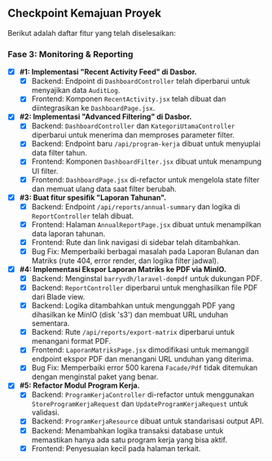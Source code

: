 ## Checkpoint Kemajuan Proyek

Berikut adalah daftar fitur yang telah diselesaikan:

### Fase 3: Monitoring & Reporting

- [x] **#1: Implementasi "Recent Activity Feed" di Dasbor.**
  - [x] Backend: Endpoint di `DashboardController` telah diperbarui untuk menyajikan data `AuditLog`.
  - [x] Frontend: Komponen `RecentActivity.jsx` telah dibuat dan diintegrasikan ke `DashboardPage.jsx`.

- [x] **#2: Implementasi "Advanced Filtering" di Dasbor.**
  - [x] Backend: `DashboardController` dan `KategoriUtamaController` diperbarui untuk menerima dan memproses parameter filter.
  - [x] Backend: Endpoint baru `/api/program-kerja` dibuat untuk menyuplai data filter tahun.
  - [x] Frontend: Komponen `DashboardFilter.jsx` dibuat untuk menampung UI filter.
  - [x] Frontend: `DashboardPage.jsx` di-refactor untuk mengelola state filter dan memuat ulang data saat filter berubah.

- [x] **#3: Buat fitur spesifik "Laporan Tahunan".**
  - [x] Backend: Endpoint `/api/reports/annual-summary` dan logika di `ReportController` telah dibuat.
  - [x] Frontend: Halaman `AnnualReportPage.jsx` dibuat untuk menampilkan data laporan tahunan.
  - [x] Frontend: Rute dan link navigasi di sidebar telah ditambahkan.
  - [x] Bug Fix: Memperbaiki berbagai masalah pada Laporan Bulanan dan Matriks (rute 404, error render, dan logika filter jadwal).

- [x] **#4: Implementasi Ekspor Laporan Matriks ke PDF via MinIO.**
  - [x] Backend: Menginstal `barryvdh/laravel-dompdf` untuk dukungan PDF.
  - [x] Backend: `ReportController` diperbarui untuk menghasilkan file PDF dari Blade view.
  - [x] Backend: Logika ditambahkan untuk mengunggah PDF yang dihasilkan ke MinIO (disk 's3') dan membuat URL unduhan sementara.
  - [x] Backend: Rute `/api/reports/export-matrix` diperbarui untuk menangani format PDF.
  - [x] Frontend: `LaporanMatriksPage.jsx` dimodifikasi untuk memanggil endpoint ekspor PDF dan menangani URL unduhan yang diterima.
  - [x] Bug Fix: Memperbaiki error 500 karena `Facade/Pdf` tidak ditemukan dengan menginstal paket yang benar.

- [x] **#5: Refactor Modul Program Kerja.**
  - [x] Backend: `ProgramKerjaController` di-refactor untuk menggunakan `StoreProgramKerjaRequest` dan `UpdateProgramKerjaRequest` untuk validasi.
  - [x] Backend: `ProgramKerjaResource` dibuat untuk standarisasi output API.
  - [x] Backend: Menambahkan logika transaksi database untuk memastikan hanya ada satu program kerja yang bisa aktif.
  - [x] Frontend: Penyesuaian kecil pada halaman terkait.